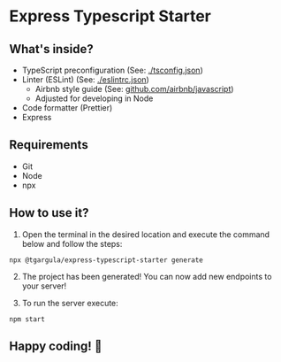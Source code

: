 # Express Typescript Starter

## What's inside?
* TypeScript preconfiguration (See: [./tsconfig.json](templates/express-typescript-starter/tsconfig.json))
* Linter (ESLint) (See: [./eslintrc.json](templates/express-typescript-starter/eslintrc.json))
    * Airbnb style guide (See: [github.com/airbnb/javascript](https://github.com/airbnb/javascript))
    * Adjusted for developing in Node
* Code formatter (Prettier)
* Express

## Requirements
* Git
* Node
* npx

## How to use it?
1. Open the terminal in the desired location and execute the command below and follow the steps:

```shell
npx @tgargula/express-typescript-starter generate
```

2. The project has been generated! You can now add new endpoints to your server!

3. To run the server execute:

```shell
npm start
```

## **Happy coding! 🎉**
